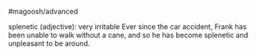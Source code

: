 #magoosh/advanced

splenetic (adjective): very irritable 
Ever since the car accident, Frank has been unable to walk without a cane, and so he has become 
splenetic and unpleasant to be around. 
